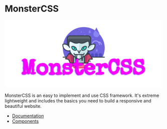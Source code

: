 # MonsterCSS

![](https://raw.githubusercontent.com/Redwars22/monster-css/main/assets/MONSTERCSS.png)

MonsterCSS is an easy to implement and use CSS framework. It's extreme lightweight and includes the basics you need to build a responsive and beautiful website.

- [Documentation]()
- [Components]()
